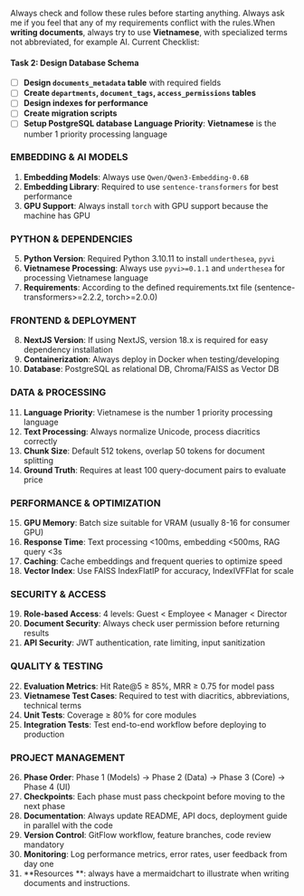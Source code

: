 Always check and follow these rules before starting anything. Always ask me if you feel that any of my requirements conflict with the rules.When **writing documents**, always try to use **Vietnamese**, with specialized terms not abbreviated, for example AI.
Current Checklist:
#### **Task 2: Design Database Schema**
- [ ] **Design `documents_metadata` table** with required fields
- [ ] **Create `departments`, `document_tags`, `access_permissions` tables**
- [ ] **Design indexes for performance**
- [ ] **Create migration scripts**
- [ ] **Setup PostgreSQL database**
**Language Priority**: **Vietnamese** is the number 1 priority processing language

### **EMBEDDING & AI MODELS**
1. **Embedding Models**: Always use `Qwen/Qwen3-Embedding-0.6B`
2. **Embedding Library**: Required to use `sentence-transformers` for best performance
3. **GPU Support**: Always install `torch` with GPU support because the machine has GPU


### **PYTHON & DEPENDENCIES**
5. **Python Version**: Required Python 3.10.11 to install `underthesea`, `pyvi`
6. **Vietnamese Processing**: Always use `pyvi>=0.1.1` and `underthesea` for processing Vietnamese language
7. **Requirements**: According to the defined requirements.txt file (sentence-transformers>=2.2.2, torch>=2.0.0)

### **FRONTEND & DEPLOYMENT**
8. **NextJS Version**: If using NextJS, version 18.x is required for easy dependency installation
9. **Containerization**: Always deploy in Docker when testing/developing
10. **Database**: PostgreSQL as relational DB, Chroma/FAISS as Vector DB

### **DATA & PROCESSING**
11. **Language Priority**: Vietnamese is the number 1 priority processing language
12. **Text Processing**: Always normalize Unicode, process diacritics correctly
13. **Chunk Size**: Default 512 tokens, overlap 50 tokens for document splitting
14. **Ground Truth**: Requires at least 100 query-document pairs to evaluate price

### **PERFORMANCE & OPTIMIZATION**
15. **GPU Memory**: Batch size suitable for VRAM (usually 8-16 for consumer GPU)
16. **Response Time**: Text processing <100ms, embedding <500ms, RAG query <3s
17. **Caching**: Cache embeddings and frequent queries to optimize speed
18. **Vector Index**: Use FAISS IndexFlatIP for accuracy, IndexIVFFlat for scale

### **SECURITY & ACCESS**
19. **Role-based Access**: 4 levels: Guest < Employee < Manager < Director
20. **Document Security**: Always check user permission before returning results
21. **API Security**: JWT authentication, rate limiting, input sanitization

### **QUALITY & TESTING**
22. **Evaluation Metrics**: Hit Rate@5 ≥ 85%, MRR ≥ 0.75 for model pass
23. **Vietnamese Test Cases**: Required to test with diacritics, abbreviations, technical terms
24. **Unit Tests**: Coverage ≥ 80% for core modules
25. **Integration Tests**: Test end-to-end workflow before deploying to production

### **PROJECT MANAGEMENT**
26. **Phase Order**: Phase 1 (Models) → Phase 2 (Data) → Phase 3 (Core) → Phase 4 (UI)
27. **Checkpoints**: Each phase must pass checkpoint before moving to the next phase
28. **Documentation**: Always update README, API docs, deployment guide in parallel with the code
29. **Version Control**: GitFlow workflow, feature branches, code review mandatory
30. **Monitoring**: Log performance metrics, error rates, user feedback from day one
31. **Resources **: always have a mermaidchart to illustrate when writing documents and instructions.

